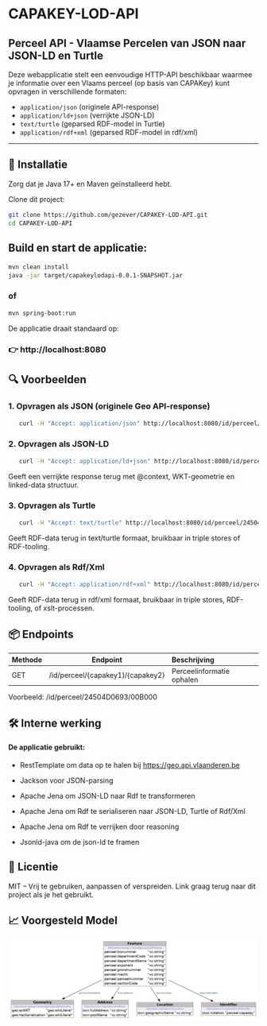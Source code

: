 # CAPAKEY-LOD-API
## Perceel API - Vlaamse Percelen van JSON naar JSON-LD en Turtle

Deze webapplicatie stelt een eenvoudige HTTP-API beschikbaar waarmee je informatie over een Vlaams perceel (op basis van CAPAKey) kunt opvragen in verschillende formaten:

- `application/json` (originele API-response)
- `application/ld+json` (verrijkte JSON-LD)
- `text/turtle` (geparsed RDF-model in Turtle)
- `application/rdf+xml` (geparsed RDF-model in rdf/xml)

---

## 🔧 Installatie

Zorg dat je Java 17+ en Maven geïnstalleerd hebt.

Clone dit project:

```bash
git clone https://github.com/gezever/CAPAKEY-LOD-API.git
cd CAPAKEY-LOD-API
```


## Build en start de applicatie:

```bash
mvn clean install
java -jar target/capakeylodapi-0.0.1-SNAPSHOT.jar
```
### of

```bash
mvn spring-boot:run
```

De applicatie draait standaard op:

### 👉 http://localhost:8080

## 🔍 Voorbeelden
### 1. Opvragen als JSON (originele Geo API-response)
```bash
   curl -H "Accept: application/json" http://localhost:8080/id/perceel/24504D0693/00B000
```   
### 2. Opvragen als JSON-LD
```bash
   curl -H "Accept: application/ld+json" http://localhost:8080/id/perceel/24504D0693/00B000
```      
   Geeft een verrijkte response terug met @context, WKT-geometrie en linked-data structuur.

### 3. Opvragen als Turtle
```bash
   curl -H "Accept: text/turtle" http://localhost:8080/id/perceel/24504D0693/00B000
```
   Geeft RDF-data terug in text/turtle formaat, bruikbaar in triple stores of RDF-tooling.

### 4. Opvragen als Rdf/Xml
```bash
   curl -H "Accept: application/rdf+xml" http://localhost:8080/id/perceel/24504D0693/00B000
```
Geeft RDF-data terug in rdf/xml formaat, bruikbaar in triple stores, RDF-tooling, of xslt-processen.

## 📦 Endpoints
| Methode | Endpoint | Beschrijving |
| :----- | :-----: | :----- |
| GET | /id/perceel/{capakey1}/{capakey2} | Perceelinformatie ophalen |

Voorbeeld:
/id/perceel/24504D0693/00B000

## 🛠 Interne werking
#### De applicatie gebruikt:

 - RestTemplate om data op te halen bij https://geo.api.vlaanderen.be

 - Jackson voor JSON-parsing

 - Apache Jena om JSON-LD naar Rdf te transformeren 

 - Apache Jena om Rdf te serialiseren naar JSON-LD, Turtle of Rdf/Xml

 - Apache Jena om Rdf te verrijken door reasoning

 - Jsonld-java om de json-ld te framen


## 📝 Licentie
MIT – Vrij te gebruiken, aanpassen of verspreiden. Link graag terug naar dit project als je het gebruikt.


## 📈 Voorgesteld Model

![Model](src/documentation/model.png)